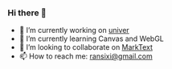 ### Hi there 👋

<!--
**binggg/binggg** is a ✨ _special_ ✨ repository because its `README.md` (this file) appears on your GitHub profile.

Here are some ideas to get you started:

- 🔭 I’m currently working on ...
- 🌱 I’m currently learning ...
- 👯 I’m looking to collaborate on ...
- 🤔 I’m looking for help with ...
- 💬 Ask me about ...
- 📫 How to reach me: ...
- 😄 Pronouns: ...
- ⚡ Fun fact: ...
-->

- 🔭 I’m currently working on [univer](https://github.com/dream-num/univer)
- 🌱 I’m currently learning Canvas and WebGL
- 👯 I’m looking to collaborate on [MarkText](https://github.com/marktext/marktext)
- 📫 How to reach me: ransixi@gmail.com
